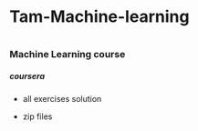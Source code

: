 # Tam-Machine-learning
#
### Machine Learning course

#####  coursera

* all exercises solution

* zip files








